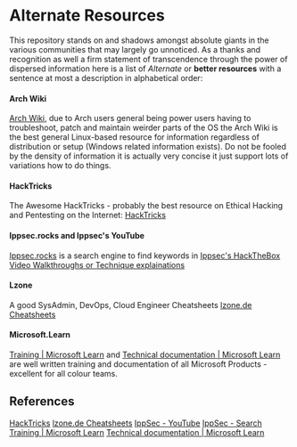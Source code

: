 # Alternate Resources

This repository stands on and shadows amongst absolute giants in the various communities that may largely go unnoticed. As a thanks and recognition as well a firm statement of transcendence through the power of dispersed information here is a list of *Alternate* or **better resources** with a sentence at most a description in alphabetical order:

#### Arch Wiki

[Arch Wiki](https://archlinux.org/), due to Arch users general being power users having to troubleshoot, patch and maintain weirder parts of the OS the Arch Wiki is the best general Linux-based resource for information regardless of distribution or setup (Windows related information exists).  Do not be fooled by the density of information it is actually very concise it just support lots of variations how to do things.

#### HackTricks

The Awesome HackTricks - probably the best resource on Ethical Hacking and Pentesting on the Internet:
[HackTricks](https://book.hacktricks.xyz/welcome/readme)

#### Ippsec.rocks and Ippsec's YouTube

[Ippsec.rocks](https://ippsec.rocks/) is a search engine to find keywords in [Ippsec's HackTheBox Video Walkthroughs or Technique explainations](https://www.youtube.com/@ippsec)

#### Lzone

A good SysAdmin, DevOps, Cloud Engineer Cheatsheets
[lzone.de Cheatsheets](https://lzone.de/cheat-sheet.html)

#### Microsoft.Learn

[Training | Microsoft Learn](https://learn.microsoft.com/en-us/training/) and [Technical documentation | Microsoft Learn](https://learn.microsoft.com/en-us/docs/) are well written training and documentation of all Microsoft Products - excellent for all colour teams. 
## References

[HackTricks](https://book.hacktricks.xyz/welcome/readme)
[lzone.de Cheatsheets](https://lzone.de/cheat-sheet.html)
[IppSec - YouTube](https://www.youtube.com/@ippsec)
[IppSec - Search](https://ippsec.rocks/)
[Training | Microsoft Learn](https://learn.microsoft.com/en-us/training/)
[Technical documentation | Microsoft Learn](https://learn.microsoft.com/en-us/docs/) 
